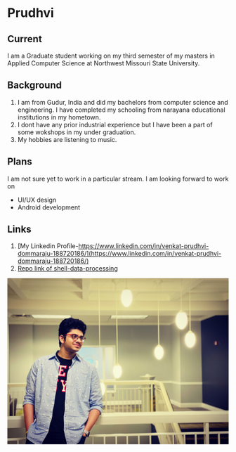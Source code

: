 # Prudhvi 

## Current
I am a Graduate student working on my third semester of my masters in Applied Computer Science at Northwest Missouri State University.
## Background
1. I am from Gudur, India and did my bachelors from computer science and engineering. I have completed my schooling from narayana educational institutions in my hometown. 
1. I dont have any prior industrial experience but I have been a part of some wokshops in my under graduation.
1. My hobbies are listening to music.

## Plans
I am not sure yet to work in a particular stream. I am looking forward to work on
- UI/UX design
- Android development
## Links
1. [My Linkedin Profile-https://www.linkedin.com/in/venkat-prudhvi-dommaraju-188720186/](https://www.linkedin.com/in/venkat-prudhvi-dommaraju-188720186/)
1. [Repo link of shell-data-processing](https://github.com/prudhvi15/shell-data-processing)

![](prudhvi.jpg)
